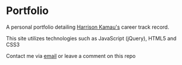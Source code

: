 <h1>Portfolio</h1>
<p>A personal portfolio detailing <a href="https://github.com/Harrisonkamau/">Harrison Kamau's</a> career track record.</p>
<p>This site utilizes technologies such as JavaScript (jQuery), HTML5 and CSS3</p>
<p>Contact me via <a href="kamauharrison87@gmail.com">email</a> or leave a comment on this repo</p>

